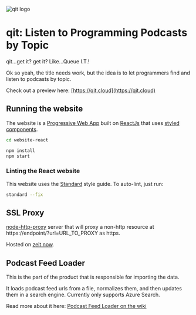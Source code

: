 ![qit logo](https://github.com/codingblocks/podcast-app/blob/master/website-react/public/images/icons/icon-144x144.png)

# qit: Listen to Programming Podcasts by Topic
qit...get it? get it? Like...Queue I.T.!

Ok so yeah, the title needs work, but the idea is to let programmers find and listen to podcasts by topic.

Check out a preview here: [https://qit.cloud](https://qit.cloud)

## Running the website

The website is a [Progressive Web App](https://developers.google.com/web/progressive-web-apps/) built on [ReactJs](https://reactjs.org/) that uses [styled components](https://www.styled-components.com/docs/basics).

```bash
cd website-react

npm install
npm start
```

### Linting the React website

This website uses the [Standard](https://github.com/standard/standard) style guide.
To auto-lint, just run:

```bash
standard --fix
```

## SSL Proxy

[node-http-proxy](https://github.com/nodejitsu/node-http-proxy) server that will proxy a non-http resource at
https://endpoint/?url=URL_TO_PROXY as https.

Hosted on [zeit now](https://zeit.co/now).

## Podcast Feed Loader

This is the part of the product that is responsible for importing the data.

It loads podcast feed urls from a file, normalizes them, and then updates them in a search engine. Currently only supports Azure Search.

Read more about it here: [Podcast Feed Loader on the wiki](https://github.com/codingblocks/podcast-app/wiki/Podcast-Feed-Loader)
